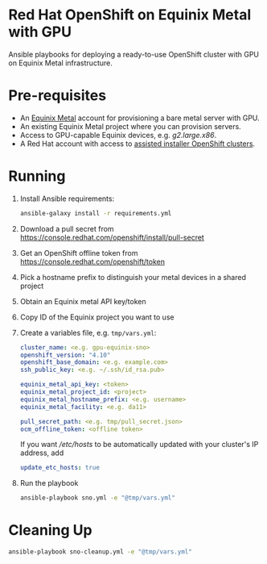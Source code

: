 Red Hat OpenShift on Equinix Metal with GPU
====

Ansible playbooks for deploying a ready-to-use OpenShift cluster with GPU on Equinix Metal infrastructure.

# Pre-requisites

* An [Equinix Metal](https://metal.equinix.com/) account for provisioning a bare metal server with GPU.
* An existing Equinix Metal project where you can provision servers.
* Access to GPU-capable Equinix devices, e.g. _g2.large.x86_.
* A Red Hat account with access to [assisted installer OpenShift clusters](https://console.redhat.com/openshift/assisted-installer/clusters/~new).

# Running

1. Install Ansible requirements:
   ```sh
   ansible-galaxy install -r requirements.yml
   ```
2. Download a pull secret from https://console.redhat.com/openshift/install/pull-secret
3. Get an OpenShift offline token from https://console.redhat.com/openshift/token
4. Pick a hostname prefix to distinguish your metal devices in a shared project
5. Obtain an Equinix metal API key/token
6. Copy ID of the Equinix project you want to use
7. Create a variables file, e.g. `tmp/vars.yml`:

   ```yaml
   cluster_name: <e.g. gpu-equinix-sno>
   openshift_version: "4.10"
   openshift_base_domain: <e.g. example.com>
   ssh_public_key: <e.g. ~/.ssh/id_rsa.pub>

   equinix_metal_api_key: <token>
   equinix_metal_project_id: <project>
   equinix_metal_hostname_prefix: <e.g. username>
   equinix_metal_facility: <e.g. da11>

   pull_secret_path: <e.g. tmp/pull_secret.json>
   ocm_offline_token: <offline token>
   ```

   If you want _/etc/hosts_ to be automatically updated with your cluster's IP address, add

   ```yaml
   update_etc_hosts: true
   ```

8. Run the playbook

   ```sh
   ansible-playbook sno.yml -e "@tmp/vars.yml"
   ```

# Cleaning Up

```sh
ansible-playbook sno-cleanup.yml -e "@tmp/vars.yml"
```
